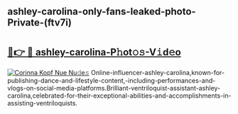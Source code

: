 ## ashley-carolina-only-fans​-leaked-photo​-Private-(ftv7i)


# <h2><a href="https://mediaupload.pro?title=ashley-carolina&ref=git">🔗👉 🔴 ashley-carolina-P𝚑ot𝚘𝚜-V𝚒d𝚎o</a></h2>

[![Corinna Kopf Nue Nu𝚍e𝚜](https://i.imgur.com/0qMVB7G.gif)](https://mediaupload.pro?title=ashley-carolina&ref=git)
Online-influencer-ashley-carolina,known-for-publishing-dance-and-lifestyle-content,-including-performances-and-vlogs-on-social-media-platforms.Brilliant-ventriloquist-assistant-ashley-carolina,celebrated-for-their-exceptional-abilities-and-accomplishments-in-assisting-ventriloquists.  